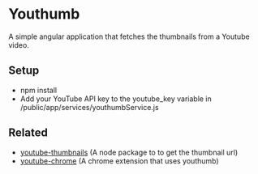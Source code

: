 # Youthumb
A simple angular application that fetches the thumbnails from a Youtube video.
## Setup
* npm install
* Add your YouTube API key to the youtube_key variable in /public/app/services/youthumbService.js

## Related
* [youtube-thumbnails](https://github.com/Kuzat/youtube-thumbnails) (A node package to to get the thumbnail url)
* [youtube-chrome](https://github.com/Kuzat/youthumb-chrome) (A chrome extension that uses youthumb)
